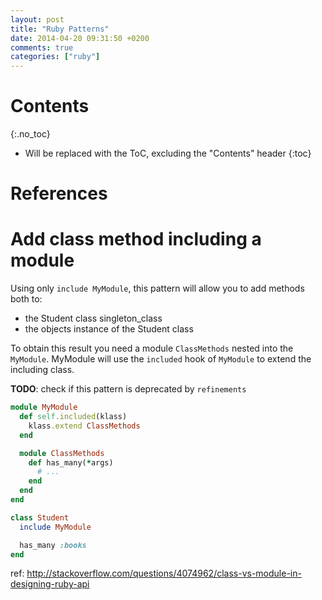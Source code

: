 ```yaml
---
layout: post
title: "Ruby Patterns"
date: 2014-04-20 09:31:50 +0200
comments: true
categories: ["ruby"]
---
```


# Contents
{:.no_toc}

* Will be replaced with the ToC, excluding the "Contents" header
{:toc}

# References


# Add class method including a module

Using only `include MyModule`, this pattern will allow you to add methods both to:

* the Student class singleton_class
* the objects instance of the Student class

To obtain this result you need a module `ClassMethods` nested into the `MyModule`. MyModule will use the `included` hook of `MyModule` to extend the including class.

**TODO**: check if this pattern is deprecated by `refinements`

~~~ruby
module MyModule
  def self.included(klass)
    klass.extend ClassMethods
  end

  module ClassMethods
    def has_many(*args)
      # ...
    end
  end
end

class Student
  include MyModule

  has_many :books
end
~~~

ref: http://stackoverflow.com/questions/4074962/class-vs-module-in-designing-ruby-api
